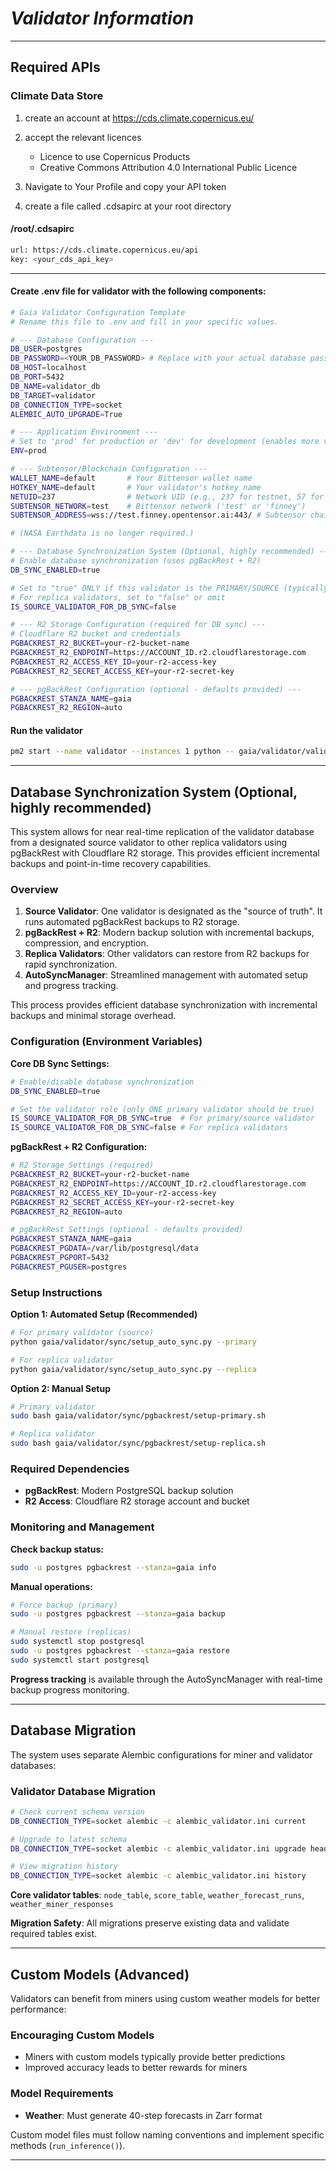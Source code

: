 # *Validator Information*

---


## **Required APIs**

### Climate Data Store
1. create an account at https://cds.climate.copernicus.eu/ 

2. accept the relevant licences 
    -  Licence to use Copernicus Products 
    -  Creative Commons Attribution 4.0 International Public Licence 

3. Navigate to Your Profile and copy your API token 

4. create a file called .cdsapirc at your root directory 
#### /root/.cdsapirc
```bash
url: https://cds.climate.copernicus.eu/api
key: <your_cds_api_key>
```
---

#### Create .env file for validator with the following components:
```bash
# Gaia Validator Configuration Template
# Rename this file to .env and fill in your specific values.

# --- Database Configuration ---
DB_USER=postgres
DB_PASSWORD=<YOUR_DB_PASSWORD> # Replace with your actual database password - default is configured to 'postgres'
DB_HOST=localhost
DB_PORT=5432
DB_NAME=validator_db
DB_TARGET=validator
DB_CONNECTION_TYPE=socket
ALEMBIC_AUTO_UPGRADE=True

# --- Application Environment ---
# Set to 'prod' for production or 'dev' for development (enables more verbose logging)
ENV=prod

# --- Subtensor/Blockchain Configuration ---
WALLET_NAME=default       # Your Bittensor wallet name
HOTKEY_NAME=default       # Your validator's hotkey name
NETUID=237                # Network UID (e.g., 237 for testnet, 57 for mainnet)
SUBTENSOR_NETWORK=test    # Bittensor network ('test' or 'finney')
SUBTENSOR_ADDRESS=wss://test.finney.opentensor.ai:443/ # Subtensor chain endpoint

# (NASA Earthdata is no longer required.)

# --- Database Synchronization System (Optional, highly recommended) ---
# Enable database synchronization (uses pgBackRest + R2)
DB_SYNC_ENABLED=true

# Set to "true" ONLY if this validator is the PRIMARY/SOURCE (typically one per network)
# For replica validators, set to "false" or omit
IS_SOURCE_VALIDATOR_FOR_DB_SYNC=false

# --- R2 Storage Configuration (required for DB sync) ---
# Cloudflare R2 bucket and credentials
PGBACKREST_R2_BUCKET=your-r2-bucket-name
PGBACKREST_R2_ENDPOINT=https://ACCOUNT_ID.r2.cloudflarestorage.com
PGBACKREST_R2_ACCESS_KEY_ID=your-r2-access-key
PGBACKREST_R2_SECRET_ACCESS_KEY=your-r2-secret-key

# --- pgBackRest Configuration (optional - defaults provided) ---
PGBACKREST_STANZA_NAME=gaia
PGBACKREST_R2_REGION=auto
```

#### Run the validator
```bash
pm2 start --name validator --instances 1 python -- gaia/validator/validator.py 
```

---

## **Database Synchronization System (Optional, highly recommended)**

This system allows for near real-time replication of the validator database from a designated source validator to other replica validators using pgBackRest with Cloudflare R2 storage. This provides efficient incremental backups and point-in-time recovery capabilities.

### Overview

1.  **Source Validator**: One validator is designated as the "source of truth". It runs automated pgBackRest backups to R2 storage.
2.  **pgBackRest + R2**: Modern backup solution with incremental backups, compression, and encryption.
3.  **Replica Validators**: Other validators can restore from R2 backups for rapid synchronization.
4.  **AutoSyncManager**: Streamlined management with automated setup and progress tracking.

This process provides efficient database synchronization with incremental backups and minimal storage overhead.

### Configuration (Environment Variables)

**Core DB Sync Settings:**
```bash
# Enable/disable database synchronization
DB_SYNC_ENABLED=true

# Set the validator role (only ONE primary validator should be true)
IS_SOURCE_VALIDATOR_FOR_DB_SYNC=true  # For primary/source validator
IS_SOURCE_VALIDATOR_FOR_DB_SYNC=false # For replica validators
```

**pgBackRest + R2 Configuration:**
```bash
# R2 Storage Settings (required)
PGBACKREST_R2_BUCKET=your-r2-bucket-name
PGBACKREST_R2_ENDPOINT=https://ACCOUNT_ID.r2.cloudflarestorage.com
PGBACKREST_R2_ACCESS_KEY_ID=your-r2-access-key
PGBACKREST_R2_SECRET_ACCESS_KEY=your-r2-secret-key
PGBACKREST_R2_REGION=auto

# pgBackRest Settings (optional - defaults provided)
PGBACKREST_STANZA_NAME=gaia
PGBACKREST_PGDATA=/var/lib/postgresql/data
PGBACKREST_PGPORT=5432
PGBACKREST_PGUSER=postgres
```

### Setup Instructions

**Option 1: Automated Setup (Recommended)**
```bash
# For primary validator (source)
python gaia/validator/sync/setup_auto_sync.py --primary

# For replica validator
python gaia/validator/sync/setup_auto_sync.py --replica
```

**Option 2: Manual Setup**
```bash
# Primary validator
sudo bash gaia/validator/sync/pgbackrest/setup-primary.sh

# Replica validator  
sudo bash gaia/validator/sync/pgbackrest/setup-replica.sh
```

### Required Dependencies

*   **pgBackRest**: Modern PostgreSQL backup solution
*   **R2 Access**: Cloudflare R2 storage account and bucket

### Monitoring and Management

**Check backup status:**
```bash
sudo -u postgres pgbackrest --stanza=gaia info
```

**Manual operations:**
```bash
# Force backup (primary)
sudo -u postgres pgbackrest --stanza=gaia backup

# Manual restore (replicas)
sudo systemctl stop postgresql
sudo -u postgres pgbackrest --stanza=gaia restore
sudo systemctl start postgresql
```

**Progress tracking** is available through the AutoSyncManager with real-time backup progress monitoring.

---

## Database Migration

The system uses separate Alembic configurations for miner and validator databases:

### Validator Database Migration
```bash
# Check current schema version
DB_CONNECTION_TYPE=socket alembic -c alembic_validator.ini current

# Upgrade to latest schema
DB_CONNECTION_TYPE=socket alembic -c alembic_validator.ini upgrade head

# View migration history
DB_CONNECTION_TYPE=socket alembic -c alembic_validator.ini history
```

**Core validator tables**: `node_table`, `score_table`, `weather_forecast_runs`, `weather_miner_responses`

**Migration Safety**: All migrations preserve existing data and validate required tables exist.

---

## Custom Models (Advanced)

Validators can benefit from miners using custom weather models for better performance:

### Encouraging Custom Models
- Miners with custom models typically provide better predictions
- Improved accuracy leads to better rewards for miners

### Model Requirements
- **Weather**: Must generate 40-step forecasts in Zarr format

Custom model files must follow naming conventions and implement specific methods (`run_inference()`).

---